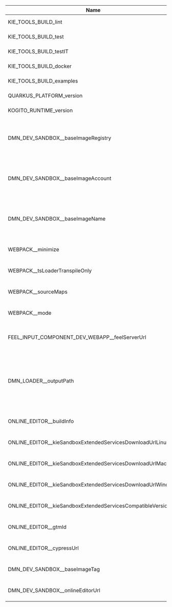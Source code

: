 | Name                                                          | Description                                                                 | Owner                                                | Default                                                                                                        |
| ------------------------------------------------------------- | --------------------------------------------------------------------------- | ---------------------------------------------------- | -------------------------------------------------------------------------------------------------------------- |
| KIE_TOOLS_BUILD_lint                                          |                                                                             | @kie-tools/build-env                                 | true                                                                                                           |
| KIE_TOOLS_BUILD_test                                          |                                                                             | @kie-tools/build-env                                 | true                                                                                                           |
| KIE_TOOLS_BUILD_testIT                                        |                                                                             | @kie-tools/build-env                                 | false                                                                                                          |
| KIE_TOOLS_BUILD_docker                                        |                                                                             | @kie-tools/build-env                                 | false                                                                                                          |
| KIE_TOOLS_BUILD_examples                                      |                                                                             | @kie-tools/build-env                                 | false                                                                                                          |
| QUARKUS_PLATFORM_version                                      |                                                                             | @kie-tools/build-env                                 | 2.4.0.Final                                                                                                    |
| KOGITO_RUNTIME_version                                        |                                                                             | @kie-tools/build-env                                 | 1.12.0.Final                                                                                                   |
| DMN_DEV_SANDBOX\_\_baseImageRegistry                          |                                                                             | @kie-tools/dmn-dev-sandbox-deployment-base-image-env | quay.io                                                                                                        |
| DMN_DEV_SANDBOX\_\_baseImageAccount                           |                                                                             | @kie-tools/dmn-dev-sandbox-deployment-base-image-env | kie-tools                                                                                                      |
| DMN_DEV_SANDBOX\_\_baseImageName                              |                                                                             | @kie-tools/dmn-dev-sandbox-deployment-base-image-env | dmn-dev-sandbox-deployment-base-image                                                                          |
| WEBPACK\_\_minimize                                           |                                                                             | @kie-tools-core/webpack-base                         | _(undefined)_                                                                                                  |
| WEBPACK\_\_tsLoaderTranspileOnly                              |                                                                             | @kie-tools-core/webpack-base                         | _(undefined)_                                                                                                  |
| WEBPACK\_\_sourceMaps                                         |                                                                             | @kie-tools-core/webpack-base                         | _(undefined)_                                                                                                  |
| WEBPACK\_\_mode                                               |                                                                             | @kie-tools-core/webpack-base                         | _(undefined)_                                                                                                  |
| FEEL_INPUT_COMPONENT_DEV_WEBAPP\_\_feelServerUrl              |                                                                             | @kie-tools/feel-input-component                      | _(empty)_                                                                                                      |
| DMN_LOADER\_\_outputPath                                      | Directory path used to output build artifacts of stunner-editors-dmn-loader | @kie-tools/stunner-editors-dmn-loader                | dist                                                                                                           |
| ONLINE_EDITOR\_\_buildInfo                                    |                                                                             | @kie-tools/online-editor                             | dev (tiagobento) @ 2022-08-10T14:48:25.812Z                                                                    |
| ONLINE_EDITOR\_\_kieSandboxExtendedServicesDownloadUrlLinux   |                                                                             | @kie-tools/online-editor                             | https://github.com/kiegroup/kie-tools/releases/download/0.0.0/kie_sandbox_extended_services_linux_0.0.0.tar.gz |
| ONLINE_EDITOR\_\_kieSandboxExtendedServicesDownloadUrlMacOs   |                                                                             | @kie-tools/online-editor                             | https://github.com/kiegroup/kie-tools/releases/download/0.0.0/kie_sandbox_extended_services_macos_0.0.0.dmg    |
| ONLINE_EDITOR\_\_kieSandboxExtendedServicesDownloadUrlWindows |                                                                             | @kie-tools/online-editor                             | https://github.com/kiegroup/kie-tools/releases/download/0.0.0/kie_sandbox_extended_services_windows_0.0.0.exe  |
| ONLINE_EDITOR\_\_kieSandboxExtendedServicesCompatibleVersion  |                                                                             | @kie-tools/online-editor                             | 0.0.0                                                                                                          |
| ONLINE_EDITOR\_\_gtmId                                        |                                                                             | @kie-tools/online-editor                             | _(undefined)_                                                                                                  |
| ONLINE_EDITOR\_\_cypressUrl                                   |                                                                             | @kie-tools/online-editor                             | https://localhost:9001/                                                                                        |
| DMN_DEV_SANDBOX\_\_baseImageTag                               |                                                                             | @kie-tools/online-editor                             | latest                                                                                                         |
| DMN_DEV_SANDBOX\_\_onlineEditorUrl                            |                                                                             | @kie-tools/online-editor                             | https://0.0.0.0:9001                                                                                           |
